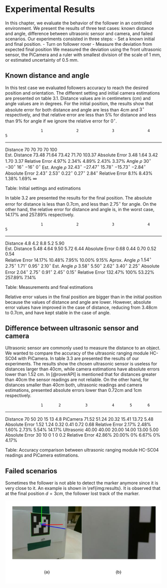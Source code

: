 Experimental Results 
==========================

In this chapter, we evaluate the behavior of the follower in an controlled environment. 
We present the results of three test cases: known distance and angle, difference between ultrasonic sensor and camera, and failed scenarios.
Our experiments consisted in three steps:
    - Set a known initial and final position.
    - Turn on follower rover
    - Measure the deviation from expected final position 
We measured the deviation using the front ultrasonic sensor, the PiCamera and a ruler with smallest division of the scale of 1 mm, or estimated uncertainty of 0.5 mm. 

Known distance and angle
----------------------------
In this test case we evaluated followers accuracy to reach the desired position and orientation.
The different setting and initial camera estimations are presented on table 3.1.
Distance values are in centimeters (cm) and angle values are in degrees.
For the initial position, the results show that absolute error  for both distance and angle are  less than 4cm and $3^\circ$ respectively, and that relative error are less than 5% for distance and less than 9% for angle if we ignore the relative error for $0^\circ$.

                    1               2               3               4               5
------------        ------          --------        --------        ------          ----------
Distance            70              70              70              70              100    
Est. Distance       73.48           71.64           73.42           71.70           103.37 
Absolute Error      3.48            1.64            3.42            1.70            3.37
Relative Error      4.97%           2.34%           4.89%           2.43%           3.37% 
Angle $\rho$        $30^\circ$      $-30^\circ$     $16^\circ$      $-16^\circ$     $0^\circ$
Est. Angle $\rho$   $32.43^\circ$   $-27.47^\circ$  $15.78^\circ$   $-15.73^\circ$  $-2.84^\circ$ 
Absolute Error      $2.43^\circ$    $2.53^\circ$    $0.22^\circ$    $0.27^\circ$    $2.84^\circ$
Relative Error      8.1%            8.43%           1.38%           1.69%           $\infty$ 


Table: Initial settings and estimations 

In table 3.2 are presented the results for the final position.
The absolute error for distance is less than 0.7cm, and  less than $2.75^\circ$ for angle. 
On the other hand, the relative error for distance and angle is, in the worst case, 14.17% and 257.89% respectively. 


                    1               2               3               4               5
------------        ------          --------        --------        ------          ----------
Distance            4.8             4.2             8.8             5.2             5.90    
Est. Distance       5.48            4.64            9.50            5.72            6.44 
Absolute Error      0.68            0.44            0.70            0.52            0.54   
Relative Error      14.17%          10.48%          7.95%           10.00%          9.15% 
Aprox. Angle $\rho$  $1.54^\circ$    $2.75^\circ$    $1.71^\circ$    $0.95^\circ$    $2.10^\circ$
Est. Angle $\rho$   $3.58^\circ$    $5.50^\circ$    $2.62^\circ$    $3.40^\circ$    $2.25^\circ$
Absolute Error      $2.04^\circ$    $2.75^\circ$    $0.91^\circ$    $2.45^\circ$    $0.15^\circ$ 
Relative Error      132.47%         100%            53.22%          257.89%         7.14% 

Table: Measurements and final estimations


Relative error values in the final position are bigger than in the initial position because the values of distance and angle are lower. However, absolute error values have improved in the case of distance, reducing from 3.48cm to 0.7cm, and have kept stable in the case of angle.


Difference between ultrasonic sensor and camera
-----------------------
Ultrasonic sensor are commonly used to measure the distance to an object. 
We wanted to compare the accuracy of the ultrasonic ranging module HC-SC04  with PiCamera.
In table 3.3 are presented the results of our experiments.
The results show the chosen ultrasonic sensor is useless for distances larger than 40cm, while camera estimations have absolute errors lower than 1.52 cm. 
In [@roverAPI] is mentioned that for distances greater than 40cm the sensor readings are not reliable.
On the other hand, for distances smaller than 40cm both, ultrasonic readings and camera estimations, presented absolute errors lower than 0.72cm and 1cm respectively.

                    1       2           3           4       5       6 
------------        ------  --------    --------    -----   ------  ------ 
Distance            70      50          20          15      13      4.8 
PiCamera            71.52   51.24       20.32       15.41   13.72   5.48
Absolute Error      1.52    1.24        0.32        0.41    0.72    0.68
Relative Error      2.17%   2.48%       1.60%       2.73%   5.54%   14.17%
Ultrasonic          40.00   40.00       20.00       14.00   13.00   5.00
Absolute Error      30      10          0           1       0       0.2
Relative Error      42.86%  20.00%      0%          6.67%   0%      4.17%

Table: Accuracy comparison between ultrasonic ranging module HC-SC04 readings and PiCamera estimations.


Failed scenarios
---------------------
Sometimes the follower is not able to detect the marker anymore since it is very close to it. 
An example is shown in  \ref{img:results}. 
It is observed that at the final position $d=3cm$, the follower lost track of the marker. 


![(a) Initial position $d=22.73cm$, $\rho=-33.41^\circ$ (b) Final Position \label{img:results}](img/results.jpg)





